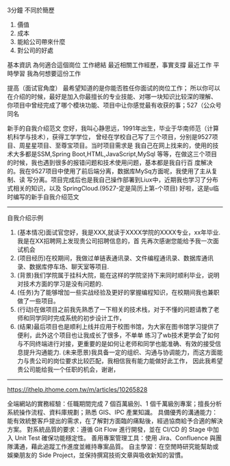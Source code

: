 

3分鐘
不同於簡歷

1. 價值
2. 成本
3. 能給公司帶來什麼
4. 對公司的好處



基本資訊
為何適合這個崗位
工作總結
  最近相關工作經歷，事實支撐
最近工作
平時學習
我為何想要這份工作


提高（面试官角度）
最希望知道的是你能否胜任你面试的岗位工作；
所以你可以在介绍的时候，最好是加入你最擅长的专业技能、对哪一块知识比较深的理解、
你项目中曾经完成了哪个模块功能、项目中让你感觉最有收获的事；527（公众号同名

新手的自我介绍范文
您好，我叫心静思远，1991年出生，毕业于华南师范（计算机科学与技术），获得工学学位，
曾经在学校自己写了三个项目，分别是9527项目、周星星项目、至尊宝项目。当时项目需求是
我自己在网上找来的，使用的技术大多都是SSM,Spring Boot,HTML,JavaScript,MySql
等等，在做这三个项目的时候，我也遇到很多的报错问题和技术使用问题，基本都是我自行百
度解决的。我在9527项目中使用了前后端分离，数据库MySq方面呢，我使用了主从复制、读
写分离。项目完成后也是我自己操作部署到Liux中，近期我也学习了分布式相关的知识，以及
SpringCloud.(9527-定是简历上第-个项目)
好啦，这是u临时编写的新手自我介绍范文



---

自我介绍示例
1. (基本情况)面试官您好，我是XXX,就读于XXXX学院的XXXX专业，xx年毕业.我是在XX招聘网上发现贵公司招聘信息的，首
先再次感谢您能给予我一次面试机会
2. (项目经历)在校期间，我做过单链表通讯录、文件编程通讯录、数据库通讯录、数据库停车场、聊天室等项目.
3. (背景)我们学院属于挂科大院，能在这样的学院坚持下来同时顺利毕业，说明对技术方面的学习是没有问题的.
4. (任务)为了能够增加一些实战经验及更好的掌握编程知识，在校期间我也兼职做了一些项目。
5. (行动)在做项目之前我先熟悉了一下相关的技术栈，对于不懂的问题请教了老师和同学同时完成系统的初步设计工作，
6. (结果)最后项目也是顺利上线并应用于校图书馆，为大家在图书馆学习提供了便利，此外这个项目也让我成长了很多，不单单
练习了wb技术更学会了如何与不同终端进行对接，更重要的是如何让老师和同学也能准确、有效的接受信息提升沟通能力.
(未来愿景)我具备一定的组织、沟通与协调能力，而这方面能力与贵公司的岗位要求比较匹配，我相信我有能力能做好此工作，
因此我希望贵公司能给我一个任职的机会，谢谢，

---
https://ithelp.ithome.com.tw/m/articles/10265828

全端網站的實務經驗：任職期間完成 7 個百萬級別、1 個千萬級別專案；擅長分析系統操作流程、資料庫規劃；熟悉 GIS、IPC 產業知識。
具備優秀的溝通能力：能有效統整客戶提出的需求，在了解對方面臨的痛點後，經過協商給予合適的解決方案。
對系統品質的要求：遵循 Git Flow 進行開發，並在 CI/CD 的 Stage 中加入 Unit Test 確保功能穩定性。
善用專案管理工具：使用 Jira、Confluence 與團隊溝通，藉此追蹤工作進度並維持專案品質。
自主學習：在空閒時研究能幫助或娛樂朋友的 Side Project，並保持撰寫技術文章與吸收新知的習慣。
